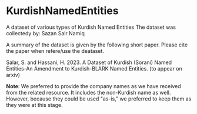 # KurdishNamedEntities
A dataset of various types of Kurdish Named Entities
The dataset was collectedy by: Sazan Salr Namiq

A summary of the dataset is given by the following short paper. Please cite the paper when refere/use the deataset.

Salar, S. and Hassani, H. 2023. A Dataset of Kurdish (Sorani) Named Entities-An Amendment to Kurdish-BLARK Named Entities.  (to appear on arxiv) 


**Note**: We preferred to provide the company names as we have received from the related resource. It includes the non-Kurdish name as well. However, because they could be used "as-is," we preferred to keep them as they were at this stage.
